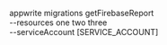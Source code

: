 appwrite migrations getFirebaseReport \
        --resources one two three \
        --serviceAccount [SERVICE_ACCOUNT]
